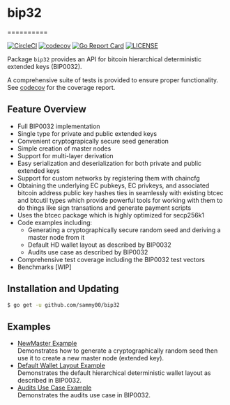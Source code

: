 # bip32

==========

[![CircleCI](https://circleci.com/gh/sammyne/bip32.svg?style=svg)](https://circleci.com/gh/sammyne/bip32)
[![codecov](https://codecov.io/gh/sammyne/bip32/branch/master/graph/badge.svg)](https://codecov.io/gh/sammyne/bip32)
[![Go Report Card](https://goreportcard.com/badge/github.com/sammyne/bip32)](https://goreportcard.com/report/github.com/sammyne/bip32)
[![LICENSE](https://img.shields.io/badge/license-ISC-blue.svg)](LICENSE)

Package `bip32` provides an API for bitcoin hierarchical deterministic
extended keys (BIP0032).

A comprehensive suite of tests is provided to ensure proper functionality. See
[codecov](https://codecov.io/gh/sammy00/bip32) for the coverage report.

## Feature Overview

- Full BIP0032 implementation
- Single type for private and public extended keys
- Convenient cryptograpically secure seed generation
- Simple creation of master nodes
- Support for multi-layer derivation
- Easy serialization and deserialization for both private and public extended
  keys
- Support for custom networks by registering them with chaincfg
- Obtaining the underlying EC pubkeys, EC privkeys, and associated bitcoin
  address public key hashes ties in seamlessly with existing btcec and btcutil types which
  provide powerful tools for working with them to do things like sign
  transations and generate payment scripts
- Uses the btcec package which is highly optimized for secp256k1
- Code examples including:
  - Generating a cryptographically secure random seed and deriving a
    master node from it
  - Default HD wallet layout as described by BIP0032
  - Audits use case as described by BIP0032
- Comprehensive test coverage including the BIP0032 test vectors
- Benchmarks [WIP]

## Installation and Updating

```bash
$ go get -u github.com/sammy00/bip32
```

## Examples

- [NewMaster Example](http://godoc.org/github.com/btcsuite/btcutil/hdkeychain#example-NewMaster)  
  Demonstrates how to generate a cryptographically random seed then use it to
  create a new master node (extended key).
- [Default Wallet Layout Example](http://godoc.org/github.com/btcsuite/btcutil/hdkeychain#example-package--DefaultWalletLayout)  
  Demonstrates the default hierarchical deterministic wallet layout as described
  in BIP0032.
- [Audits Use Case Example](http://godoc.org/github.com/btcsuite/btcutil/hdkeychain#example-package--Audits)  
  Demonstrates the audits use case in BIP0032.
